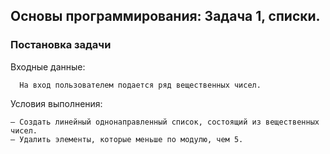 
## Основы программирования: Задача 1, списки.

### Постановка задачи

Входные данные:
```
  На вход пользователем подается ряд вещественных чисел.
```

Условия выполнения:
```
– Создать линейный однонаправленный список, состоящий из вещественных чисел.
– Удалить элементы, которые меньше по модулю, чем 5.
```

